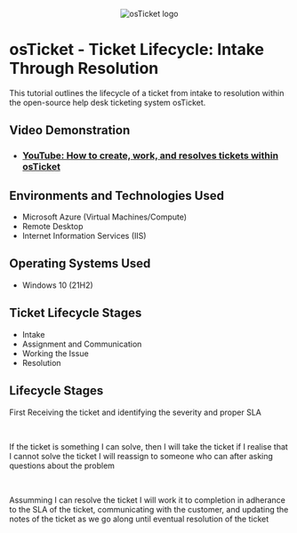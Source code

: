 <p align="center">
<img src="https://i.imgur.com/Clzj7Xs.png" alt="osTicket logo"/>
</p>

<h1>osTicket - Ticket Lifecycle: Intake Through Resolution</h1>
This tutorial outlines the lifecycle of a ticket from intake to resolution within the open-source help desk ticketing system osTicket.<br />


<h2>Video Demonstration</h2>

- ### [YouTube: How to create, work, and resolves tickets within osTicket](https://www.youtube.com)

<h2>Environments and Technologies Used</h2>

- Microsoft Azure (Virtual Machines/Compute)
- Remote Desktop
- Internet Information Services (IIS)

<h2>Operating Systems Used </h2>

- Windows 10</b> (21H2)

<h2>Ticket Lifecycle Stages</h2>

- Intake
- Assignment and Communication
- Working the Issue
- Resolution

<h2>Lifecycle Stages</h2>


<p>
  First Receiving the ticket and identifying the severity and proper SLA
</p>
<br />



<p>
If the ticket is something I can solve, then I will take the ticket if I realise that I cannot solve the ticket I will reassign to someone who can after asking questions about the problem 
</p>
<br />



<p>
Assumming I can resolve the ticket I will work it to completion in adherance to the SLA of the ticket, communicating with the customer, and updating the notes of the ticket as we go along until eventual resolution of the ticket 
</p>
<br />
